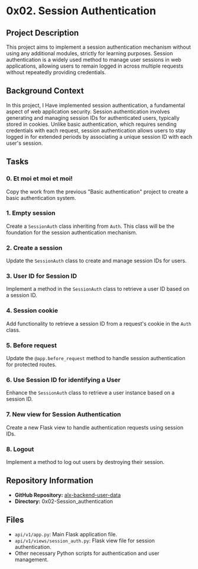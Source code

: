 # 0x02. Session Authentication

## Project Description

This project aims to implement a session authentication mechanism without using any additional modules, strictly for learning purposes. Session authentication is a widely used method to manage user sessions in web applications, allowing users to remain logged in across multiple requests without repeatedly providing credentials.

## Background Context

In this project, I Have implemented session authentication, a fundamental aspect of web application security. Session authentication involves generating and managing session IDs for authenticated users, typically stored in cookies. Unlike basic authentication, which requires sending credentials with each request, session authentication allows users to stay logged in for extended periods by associating a unique session ID with each user's session.

## Tasks

### 0. Et moi et moi et moi!

Copy the work from the previous "Basic authentication" project to create a basic authentication system.

### 1. Empty session

Create a `SessionAuth` class inheriting from `Auth`. This class will be the foundation for the session authentication mechanism.

### 2. Create a session

Update the `SessionAuth` class to create and manage session IDs for users.

### 3. User ID for Session ID

Implement a method in the `SessionAuth` class to retrieve a user ID based on a session ID.

### 4. Session cookie

Add functionality to retrieve a session ID from a request's cookie in the `Auth` class.

### 5. Before request

Update the `@app.before_request` method to handle session authentication for protected routes.

### 6. Use Session ID for identifying a User

Enhance the `SessionAuth` class to retrieve a user instance based on a session ID.

### 7. New view for Session Authentication

Create a new Flask view to handle authentication requests using session IDs.

### 8. Logout

Implement a method to log out users by destroying their session.

## Repository Information

- **GitHub Repository:** [alx-backend-user-data](https://github.com/eungobs/alx-backend-user-data)
- **Directory:** 0x02-Session_authentication

## Files

- `api/v1/app.py`: Main Flask application file.
- `api/v1/views/session_auth.py`: Flask view file for session authentication.
- Other necessary Python scripts for authentication and user management.
